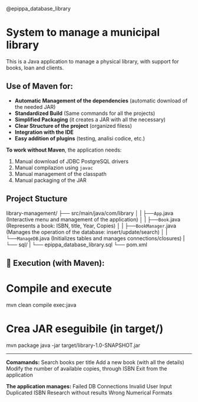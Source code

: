@epippa_database_library
# System to manage a municipal library

This is a Java application to manage a physical library, with support for books, loan and clients.

## Use of Maven for:
- **Automatic Management of the dependencies** (automatic download of the needed JAR)
- **Standardized Build** (Same commands for all the projects)
- **Simplified Packaging** (it creates a JAR with all the necessary)
- **Clear Structure of the project** (organized filess)
- **Integration with the IDE**
- **Easy addition of plugins** (testing, analisi codice, etc.)

**To work without Maven**, the application needs:
1. Manual download of JDBC PostgreSQL drivers
2. Manual compilazion using `javac`
3. Manual management of the classpath
4. Manual packaging of the JAR

## Project Stucture
library-management/
├── src/main/java/com/library
│        |              ├──`App`.java           (Interactive menu and management of the application)
│        |              ├──`Book`.java          (Represents a book: ISBN, title, Year, Copies)
│        |              ├──`BookManager`.java   (Manages the operation of the database: insert/update/search)
│        |              └──`ManageDB`.java      (Initializes tables and manages connections/closures)
|        └── sql/
|             └── epippa_database_library.sql
└── pom.xml

## 🚀 Execution (with Maven):

# Compile and execute
mvn clean compile exec:java

# Crea JAR eseguibile (in target/)
mvn package
java -jar target/library-1.0-SNAPSHOT.jar

------------------------------------------------------------------------------------------------

**Comamands:**
Search books per title
Add a new book (with all the details)
Modify the number of available copies, through ISBN
Exit from the application

**The application manages:**
Failed DB Connections
Invalid User Input
Duplicated ISBN
Research without results
Wrong Numerical Formats